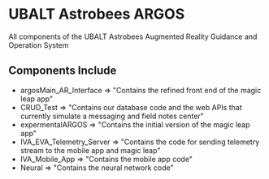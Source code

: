 # UBALT Astrobees ARGOS

All components of the UBALT Astrobees Augmented Reality Guidance and Operation System

## Components Include

- argosMain_AR_Interface => "Contains the refined front end of the magic leap app"
- CRUD_Test => "Contains our database code and the web APIs that currently simulate a messaging and field notes center"
- expermentalARGOS => "Contains the initial version of the magic leap app"
- IVA_EVA_Telemetry_Server => "Contains the code for sending telemetry stream to the mobile app and magic leap"
- IVA_Mobile_App => "Contains the mobile app code"
- Neural => "Contains the neural network code"
